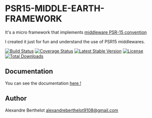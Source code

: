 # PSR15-MIDDLE-EARTH-FRAMEWORK
It's a micro framework that implements [middleware PSR-15 convention](https://github.com/php-fig/fig-standards/blob/master/proposed/http-middleware/middleware.md)

I created it just for fun and understand the use of PSR15 middlewares.

[![Build Status](https://travis-ci.org/ender9108/psr15-middle-earth-framework.svg?branch=master)](https://travis-ci.org/ender9108/psr15-middle-earth-framework)
[![Coverage Status](https://coveralls.io/repos/github/ender9108/psr15-middle-earth-framework/badge.svg?branch=master)](https://coveralls.io/github/ender9108/psr15-middle-earth-framework?branch=master)
[![Latest Stable Version](https://poser.pugx.org/enderlab/psr15-api-formatter/v/stable)](https://packagist.org/packages/enderlab/psr15-api-formatter)
[![License](https://poser.pugx.org/enderlab/psr15-middle-earth-framework/license)](https://packagist.org/packages/enderlab/psr15-middle-earth-framework)
[![Total Downloads](https://poser.pugx.org/enderlab/psr15-middle-earth-framework/downloads)](https://packagist.org/packages/enderlab/psr15-middle-earth-framework)


## Documentation
You can see the documentation [here !](https://github.com/ender9108/psr15-middle-earth-framework/tree/master/docs/index.md)


## Author
Alexandre Berthelot <alexandreberthelot9108@gmail.com>